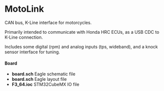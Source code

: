 MotoLink
===================

CAN bus, K-Line interface for motorcycles.

Primarily intended to communicate with Honda HRC ECUs, as a USB CDC to K-Line connection.

Includes some digital (rpm) and analog inputs (tps, wideband), and a knock sensor interface for tuning.

#### Board
* **board.sch** Eagle schematic file  
* **board.sch** Eagle layout file  
* **F3_64.ioc** STM32CubeMX IO file  
